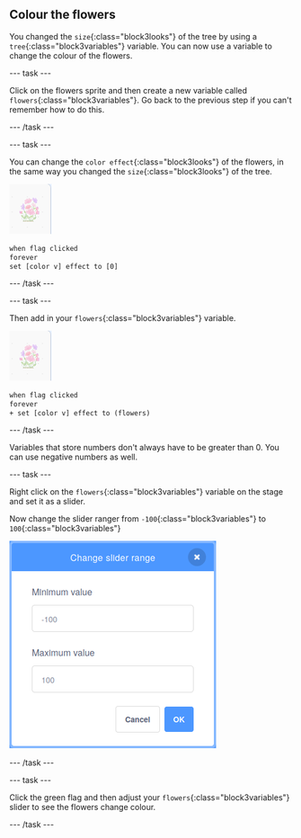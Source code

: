 ## Colour the flowers

You changed the `size`{:class="block3looks"} of the tree by using a `tree`{:class="block3variables"} variable. You can now use a variable to change the colour of the flowers.

--- task ---

Click on the flowers sprite and then create a new variable called `flowers`{:class="block3variables"}. Go back to the previous step if you can't remember how to do this.

--- /task ---

--- task ---

You can change the `color effect`{:class="block3looks"} of the flowers, in the same way you changed the `size`{:class="block3looks"} of the tree.

![image of flowers sprite](images/flowers-sprite.png)

```blocks3
when flag clicked
forever
set [color v] effect to [0]
```

--- /task ---

--- task ---

Then add in your `flowers`{:class="block3variables"} variable.

![image of flowers sprite](images/flowers-sprite.png)

```blocks3
when flag clicked
forever
+ set [color v] effect to (flowers)
```

--- /task ---

Variables that store numbers don't always have to be greater than 0. You can use negative numbers as well.

--- task ---

Right click on the `flowers`{:class="block3variables"} variable on the stage and set it as a slider.

Now change the slider ranger from `-100`{:class="block3variables"} to `100`{:class="block3variables"}

![image showing the dialogue box for adjusting the range of the flowers variable with -100 as minimum and 100 as maximum](images/flowers-range.png)

--- /task ---

--- task ---

Click the green flag and then adjust your `flowers`{:class="block3variables"} slider to see the flowers change colour.

--- /task ---





